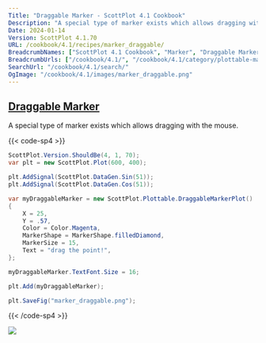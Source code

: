 ```yaml
---
Title: "Draggable Marker - ScottPlot 4.1 Cookbook"
Description: "A special type of marker exists which allows dragging with the mouse."
Date: 2024-01-14
Version: ScottPlot 4.1.70
URL: /cookbook/4.1/recipes/marker_draggable/
BreadcrumbNames: ["ScottPlot 4.1 Cookbook", "Marker", "Draggable Marker"]
BreadcrumbUrls: ["/cookbook/4.1/", "/cookbook/4.1/category/plottable-marker", "/cookbook/4.1/recipes/marker_draggable/"]
SearchUrl: "/cookbook/4.1/search/"
OgImage: "/cookbook/4.1/images/marker_draggable.png"
---
```


<h2><a id='draggable-marker' href='/cookbook/4.1/recipes/marker_draggable/'>Draggable Marker</a></h2>

A special type of marker exists which allows dragging with the mouse.

{{< code-sp4 >}}

```cs
ScottPlot.Version.ShouldBe(4, 1, 70);
var plt = new ScottPlot.Plot(600, 400);

plt.AddSignal(ScottPlot.DataGen.Sin(51));
plt.AddSignal(ScottPlot.DataGen.Cos(51));

var myDraggableMarker = new ScottPlot.Plottable.DraggableMarkerPlot()
{
    X = 25,
    Y = .57,
    Color = Color.Magenta,
    MarkerShape = MarkerShape.filledDiamond,
    MarkerSize = 15,
    Text = "drag the point!",
};

myDraggableMarker.TextFont.Size = 16;

plt.Add(myDraggableMarker);

plt.SaveFig("marker_draggable.png");
```

{{< /code-sp4 >}}

<img src='../../images/marker_draggable.png' class='d-block mx-auto my-5' />



